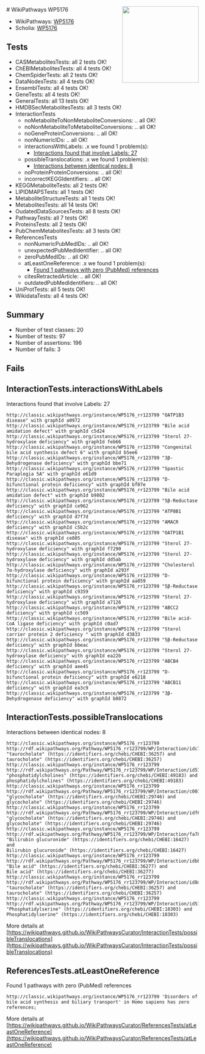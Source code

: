<img style="float: right; width: 200px" src="https://upload.wikimedia.org/wikipedia/commons/thumb/8/83/Wplogo_with_text_500.png/640px-Wplogo_with_text_500.png" />
# WikiPathways WP5176

* WikiPathways: [WP5176](https://wikipathways.org/pathways/WP5176)
* Scholia: [WP5176](https://scholia.toolforge.org/wikipathways/WP5176)
## Tests
* CASMetabolitesTests: all 2 tests OK!
* ChEBIMetabolitesTests: all 4 tests OK!
* ChemSpiderTests: all 2 tests OK!
* DataNodesTests: all 4 tests OK!
* EnsemblTests: all 4 tests OK!
* GeneTests: all 4 tests OK!
* GeneralTests: all 13 tests OK!
* HMDBSecMetabolitesTests: all 3 tests OK!
* InteractionTests
    * noMetaboliteToNonMetaboliteConversions: .. all OK!
    * noNonMetaboliteToMetaboliteConversions: .. all OK!
    * noGeneProteinConversions: .. all OK!
    * nonNumericIDs: .. all OK!
    * interactionsWithLabels: .x we found 1 problem(s):
        * [Interactions found that involve Labels: 27](#fe97a8de)
    * possibleTranslocations: .x we found 1 problem(s):
        * [Interactions between identical nodes: 8](#1c11820d)
    * noProteinProteinConversions: .. all OK!
    * incorrectKEGGIdentifiers: .. all OK!
* KEGGMetaboliteTests: all 2 tests OK!
* LIPIDMAPSTests: all 1 tests OK!
* MetaboliteStructureTests: all 1 tests OK!
* MetabolitesTests: all 14 tests OK!
* OudatedDataSourcesTests: all 8 tests OK!
* PathwayTests: all 7 tests OK!
* ProteinsTests: all 2 tests OK!
* PubChemMetabolitesTests: all 3 tests OK!
* ReferencesTests
    * nonNumericPubMedIDs: .. all OK!
    * unexpectedPubMedIdentifier: .. all OK!
    * zeroPubMedIDs: .. all OK!
    * atLeastOneReference: .x we found 1 problem(s):
        * [Found 1 pathways with zero (PubMed) references](#d0a459f0)
    * citesRetractedArticle: .. all OK!
    * outdatedPubMedIdentifiers: .. all OK!
* UniProtTests: all 5 tests OK!
* WikidataTests: all 4 tests OK!


## Summary

* Number of test classes: 20
* Number of tests: 97
* Number of assertions: 196
* Number of fails: 3

## Fails

<a name="fe97a8de" />

## InteractionTests.interactionsWithLabels

Interactions found that involve Labels: 27
```
http://classic.wikipathways.org/instance/WP5176_rr123799 "OATP1B3 disease" with graphId a0972
http://classic.wikipathways.org/instance/WP5176_rr123799 "Bile acid amidation defect" with graphId c5d24
http://classic.wikipathways.org/instance/WP5176_rr123799 "Sterol 27-hydroxylase deficiency" with graphId feb66
http://classic.wikipathways.org/instance/WP5176_rr123799 "Congenital bile acid synthesis defect 6" with graphId b5ee6
http://classic.wikipathways.org/instance/WP5176_rr123799 "3β-Dehydrogenase deficiency" with graphId bbe71
http://classic.wikipathways.org/instance/WP5176_rr123799 "Spastic Paraplegia 5A" with graphId e61d9
http://classic.wikipathways.org/instance/WP5176_rr123799 "D-bifunctional protein deficiency" with graphId bf07e
http://classic.wikipathways.org/instance/WP5176_rr123799 "Bile acid amidation defect" with graphId b9802
http://classic.wikipathways.org/instance/WP5176_rr123799 "5β-Reductase deficiency" with graphId ce962
http://classic.wikipathways.org/instance/WP5176_rr123799 "ATP8B1 deficiency" with graphId d7f7d
http://classic.wikipathways.org/instance/WP5176_rr123799 "AMACR deficiency" with graphId c5b2c
http://classic.wikipathways.org/instance/WP5176_rr123799 "OATP1B1 disease" with graphId ce805
http://classic.wikipathways.org/instance/WP5176_rr123799 "Sterol 27-hydroxylase deficiency" with graphId f7290
http://classic.wikipathways.org/instance/WP5176_rr123799 "Sterol 27-hydroxylase deficiency" with graphId dd5ab
http://classic.wikipathways.org/instance/WP5176_rr123799 "Cholesterol 7α-hydroxylase deficiency" with graphId a293f
http://classic.wikipathways.org/instance/WP5176_rr123799 "D-bifunctional protein deficiency" with graphId aa859
http://classic.wikipathways.org/instance/WP5176_rr123799 "5β-Reductase deficiency" with graphId c9359
http://classic.wikipathways.org/instance/WP5176_rr123799 "Sterol 27-hydroxylase deficiency" with graphId a7126
http://classic.wikipathways.org/instance/WP5176_rr123799 "ABCC2 deficiency" with graphId cc569
http://classic.wikipathways.org/instance/WP5176_rr123799 "Bile acid-CoA ligase deficiency" with graphId c0ad7
http://classic.wikipathways.org/instance/WP5176_rr123799 "Sterol carrier protein 2 deficiency " with graphId d3833
http://classic.wikipathways.org/instance/WP5176_rr123799 "5β-Reductase deficiency" with graphId bbeac
http://classic.wikipathways.org/instance/WP5176_rr123799 "Sterol 27-hydroxylase deficiency" with graphId ea22b
http://classic.wikipathways.org/instance/WP5176_rr123799 "ABCB4 deficiency" with graphId aee45
http://classic.wikipathways.org/instance/WP5176_rr123799 "D-bifunctional protein deficiency" with graphId e6218
http://classic.wikipathways.org/instance/WP5176_rr123799 "ABCB11 deficiency" with graphId ea3c9
http://classic.wikipathways.org/instance/WP5176_rr123799 "3β-Dehydrogenase deficiency" with graphId b0872
```

<a name="1c11820d" />

## InteractionTests.possibleTranslocations

Interactions between identical nodes: 8
```
http://classic.wikipathways.org/instance/WP5176_rr123799 http://rdf.wikipathways.org/Pathway/WP5176_rr123799/WP/Interaction/idc7133ada "taurocholate" (https://identifiers.org/chebi/CHEBI:36257) and 
taurocholate" (https://identifiers.org/chebi/CHEBI:36257)
http://classic.wikipathways.org/instance/WP5176_rr123799 http://rdf.wikipathways.org/Pathway/WP5176_rr123799/WP/Interaction/id57a6c794 "phosphatidylcholines" (https://identifiers.org/chebi/CHEBI:49183) and 
phosphatidylcholines" (https://identifiers.org/chebi/CHEBI:49183)
http://classic.wikipathways.org/instance/WP5176_rr123799 http://rdf.wikipathways.org/Pathway/WP5176_rr123799/WP/Interaction/c0013 "glycocholate" (https://identifiers.org/chebi/CHEBI:29746) and 
glycocholate" (https://identifiers.org/chebi/CHEBI:29746)
http://classic.wikipathways.org/instance/WP5176_rr123799 http://rdf.wikipathways.org/Pathway/WP5176_rr123799/WP/Interaction/idf6fc40c0 "glycocholate" (https://identifiers.org/chebi/CHEBI:29746) and 
glycocholate" (https://identifiers.org/chebi/CHEBI:29746)
http://classic.wikipathways.org/instance/WP5176_rr123799 http://rdf.wikipathways.org/Pathway/WP5176_rr123799/WP/Interaction/fa787 "Bilirubin glucuronide" (https://identifiers.org/chebi/CHEBI:16427) and 
Bilirubin glucuronide" (https://identifiers.org/chebi/CHEBI:16427)
http://classic.wikipathways.org/instance/WP5176_rr123799 http://rdf.wikipathways.org/Pathway/WP5176_rr123799/WP/Interaction/idbbfdd88e "Bile acid" (https://identifiers.org/chebi/CHEBI:36277) and 
Bile acid" (https://identifiers.org/chebi/CHEBI:36277)
http://classic.wikipathways.org/instance/WP5176_rr123799 http://rdf.wikipathways.org/Pathway/WP5176_rr123799/WP/Interaction/id8dde6d9e "taurocholate" (https://identifiers.org/chebi/CHEBI:36257) and 
taurocholate" (https://identifiers.org/chebi/CHEBI:36257)
http://classic.wikipathways.org/instance/WP5176_rr123799 http://rdf.wikipathways.org/Pathway/WP5176_rr123799/WP/Interaction/id5146a5f2 "Phosphatidylserine" (https://identifiers.org/chebi/CHEBI:18303) and 
Phosphatidylserine" (https://identifiers.org/chebi/CHEBI:18303)
```

More details at [https://wikipathways.github.io/WikiPathwaysCurator/InteractionTests/possibleTranslocations](https://wikipathways.github.io/WikiPathwaysCurator/InteractionTests/possibleTranslocations)

<a name="d0a459f0" />

## ReferencesTests.atLeastOneReference

Found 1 pathways with zero (PubMed) references
```
http://classic.wikipathways.org/instance/WP5176_rr123799 'Disorders of bile acid synthesis and biliary transport' in Homo sapiens has zero references; 
```

More details at [https://wikipathways.github.io/WikiPathwaysCurator/ReferencesTests/atLeastOneReference](https://wikipathways.github.io/WikiPathwaysCurator/ReferencesTests/atLeastOneReference)

